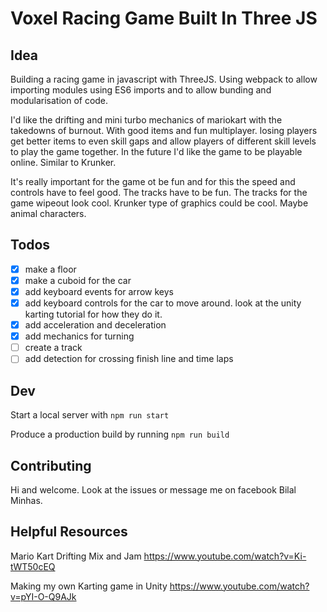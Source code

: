# Voxel Racing Game Built In Three JS

## Idea

Building a racing game in javascript with ThreeJS. Using webpack to allow importing modules using ES6 imports and to allow bunding and modularisation of code.

I'd like the drifting and mini turbo mechanics of mariokart with the takedowns of burnout. With good items and fun multiplayer. losing players get better items to even skill gaps and allow players of different skill levels to play the game together. In the future I'd like the game to be playable online. Similar to Krunker.

It's really important for the game ot be fun and for this the speed and controls have to feel good. The tracks have to be fun. The tracks for the game wipeout look cool. Krunker type of graphics could be cool. Maybe animal characters.

## Todos

-   [x] make a floor
-   [x] make a cuboid for the car
-   [x] add keyboard events for arrow keys
-   [x] add keyboard controls for the car to move around. look at the unity karting tutorial for how they do it.
-   [x] add acceleration and deceleration
-   [x] add mechanics for turning
-   [ ] create a track
-   [ ] add detection for crossing finish line and time laps

## Dev

Start a local server with
`npm run start`

Produce a production build by running
`npm run build`

## Contributing

Hi and welcome. Look at the issues or message me on facebook Bilal Minhas.

## Helpful Resources

Mario Kart Drifting Mix and Jam
https://www.youtube.com/watch?v=Ki-tWT50cEQ

Making my own Karting game in Unity
https://www.youtube.com/watch?v=pYI-O-Q9AJk
